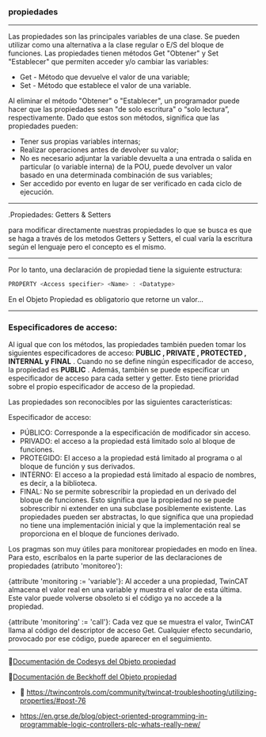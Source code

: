 ### propiedades

***
Las propiedades son las principales variables de una clase. Se pueden utilizar como una alternativa a la clase regular o
E/S del bloque de funciones.
Las propiedades tienen métodos Get "Obtener" y Set "Establecer" que permiten acceder y/o cambiar las variables:

- Get - Método que devuelve el valor de una variable;
- Set - Método que establece el valor de una variable.

Al eliminar el método "Obtener" o "Establecer", un programador puede hacer que las propiedades sean "de solo escritura" o
“solo lectura”, respectivamente.
Dado que estos son métodos, significa que las propiedades pueden:

- Tener sus propias variables internas;
- Realizar operaciones antes de devolver su valor;
- No es necesario adjuntar la variable devuelta a una entrada o salida en particular (o
variable interna) de la POU, puede devolver un valor basado en una determinada combinación de sus
variables;
- Ser accedido por evento en lugar de ser verificado en cada ciclo de ejecución.

***
.Propiedades: Getters & Setters

para modificar directamente nuestras propiedades lo que se busca es que se haga a través de los metodos Getters y Setters, el cual varía la escritura según el lenguaje pero el concepto es el mismo.
***
Por lo tanto, una declaración de propiedad tiene la siguiente estructura:

```typescript
PROPERTY <Access specifier> <Name> : <Datatype>
```
En el Objeto Propiedad es obligatorio que retorne un valor...
***
### Especificadores de acceso:
Al igual que con los métodos, las propiedades también pueden tomar los siguientes especificadores de acceso: **PUBLIC , PRIVATE , PROTECTED , INTERNAL y FINAL** . Cuando no se define ningún especificador de acceso, la propiedad es **PUBLIC** . Además, también se puede especificar un especificador de acceso para cada setter y getter. Esto tiene prioridad sobre el propio especificador de acceso de la propiedad.



Las propiedades son reconocibles por las siguientes características:

Especificador de acceso:

- PÚBLICO: Corresponde a la especificación de modificador sin acceso.
- PRIVADO: el acceso a la propiedad está limitado solo al bloque de funciones.
- PROTEGIDO: El acceso a la propiedad está limitado al programa o al bloque de función y sus derivados.
- INTERNO: El acceso a la propiedad está limitado al espacio de nombres, es decir, a la biblioteca.
- FINAL: No se permite sobrescribir la propiedad en un derivado del bloque de funciones. Esto significa que la propiedad no se puede sobrescribir ni extender en una subclase posiblemente existente.
Las propiedades pueden ser abstractas, lo que significa que una propiedad no tiene una implementación inicial y que la implementación real se proporciona en el bloque de funciones derivado.

Los pragmas son muy útiles para monitorear propiedades en modo en línea. Para esto, escríbalos en la parte superior de las declaraciones de propiedades (atributo 'monitoreo'):

{attribute 'monitoring := 'variable'}:  Al acceder a una propiedad, TwinCAT almacena el valor real en una variable y muestra el valor de esta última. Este valor puede volverse obsoleto si el código ya no accede a la propiedad.

{attribute 'monitoring' := 'call'}:  Cada vez que se muestra el valor, TwinCAT llama al código del descriptor de acceso Get. Cualquier efecto secundario, provocado por ese código, puede aparecer en el seguimiento.

***
🔗[Documentación de Codesys del Objeto propiedad](https://help.codesys.com/api-content/2/codesys/3.5.12.0/en/_cds_obj_property/#b08bdbd0d86c0a8640e00400511-id-5dbd3039bdbd0d85c0a8640e003d7982)

🔗[Documentación de Beckhoff del Objeto propiedad](https://infosys.beckhoff.com/english.php?content=../content/1033/tc3_plc_intro/2530307467.html&id=)

- 🔗 https://twincontrols.com/community/twincat-troubleshooting/utilizing-properties/#post-76

- https://en.grse.de/blog/object-oriented-programming-in-programmable-logic-controllers-plc-whats-really-new/

